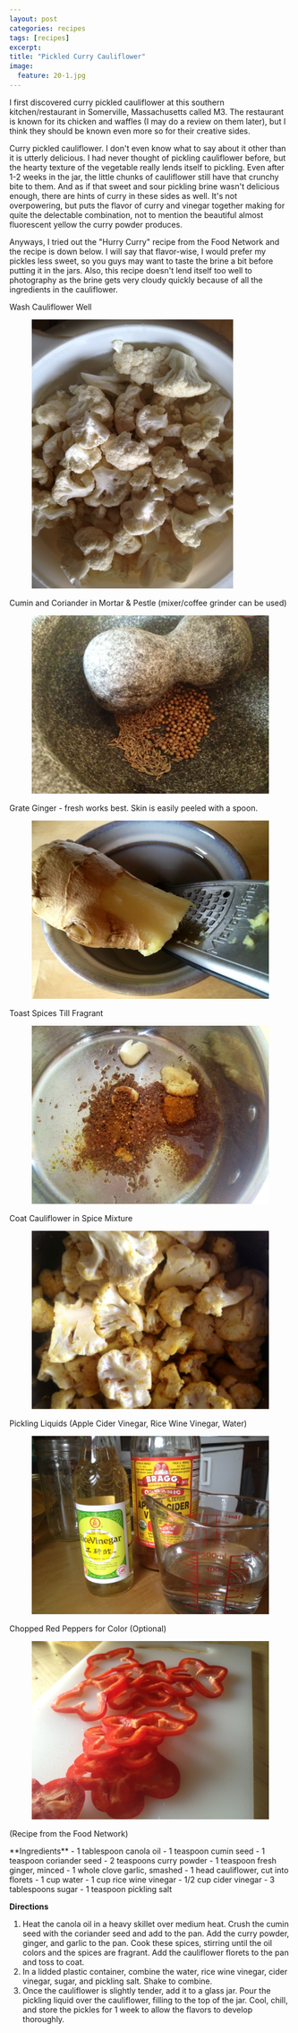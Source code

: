 ```yaml
---
layout: post
categories: recipes
tags: [recipes]
excerpt: 
title: "Pickled Curry Cauliflower"
image:
  feature: 20-1.jpg
---
```


I first discovered curry pickled cauliflower at this southern kitchen/restaurant in Somerville, Massachusetts called M3. The restaurant is known for its chicken and waffles (I may do a review on them later), but I think they should be known even more so for their creative sides.  

Curry pickled cauliflower.  I don't even know what to say about it other than it is utterly delicious.  I had never thought of pickling cauliflower before, but the hearty texture of the vegetable really lends itself to pickling. Even after 1-2 weeks in the jar, the little chunks of cauliflower still have that crunchy bite to them.  And as if that sweet and sour pickling brine wasn't delicious enough, there are hints of curry in these sides as well.  It's not overpowering, but puts the flavor of curry and vinegar together making for quite the delectable combination, not to mention the beautiful almost fluorescent yellow the curry powder produces.

Anyways, I tried out the "Hurry Curry" recipe from the Food Network and the recipe is down below.  I will say that flavor-wise, I would prefer my pickles less sweet, so you guys may want to taste the brine a bit before putting it in the jars.  Also, this recipe doesn't lend itself too well to photography as the brine gets very cloudy quickly because of all the ingredients in the cauliflower.

Wash Cauliflower Well

<figure> <img src='/images/20-2.jpg'> </figure>

Cumin and Coriander in Mortar & Pestle (mixer/coffee grinder can be used)

<figure> <img src='/images/20-3.jpg'> </figure>

Grate Ginger - fresh works best.  Skin is easily peeled with a spoon.

<figure> <img src='/images/20-4.jpg'> </figure>

Toast Spices Till Fragrant

<figure> <img src='/images/20-5.jpg'> </figure>

Coat Cauliflower in Spice Mixture

<figure> <img src='/images/20-6.jpg'> </figure>

Pickling Liquids (Apple Cider Vinegar, Rice Wine Vinegar, Water)

<figure> <img src='/images/20-7.jpg'> </figure>

Chopped Red Peppers for Color  (Optional)

<figure> <img src='/images/20-8.jpg'> </figure>

(Recipe from the Food Network)
<section class='recipe'>
**Ingredients**
- 1 tablespoon canola oil
- 1 teaspoon cumin seed
- 1 teaspoon coriander seed
- 2 teaspoons curry powder
- 1 teaspoon fresh ginger, minced
- 1 whole clove garlic, smashed
- 1 head cauliflower, cut into florets
- 1 cup water
- 1 cup rice wine vinegar
- 1/2 cup cider vinegar
- 3 tablespoons sugar
- 1 teaspoon pickling salt

**Directions**                                                                     
1. Heat the canola oil in a heavy skillet over medium heat. Crush the cumin seed with the coriander seed and add to the pan. Add the curry powder, ginger, and garlic to the pan. Cook these spices, stirring until the oil colors and the spices are fragrant. Add the cauliflower florets to the pan and toss to coat.
2. In a lidded plastic container, combine the water, rice wine vinegar, cider vinegar, sugar, and pickling salt. Shake to combine.
3. Once the cauliflower is slightly tender, add it to a glass jar. Pour the pickling liquid over the cauliflower, filling to the top of the jar. Cool, chill, and store the pickles for 1 week to allow the flavors to develop thoroughly.
</section>